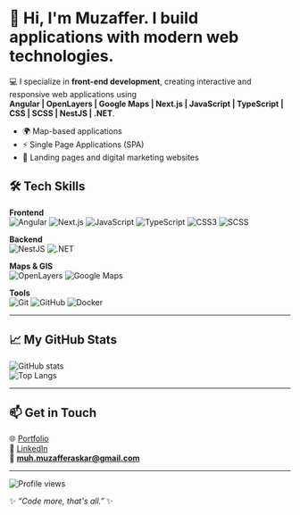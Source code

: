 # 👋 Hi, I'm Muzaffer. I build applications with modern web technologies.  

💻 I specialize in **front-end development**, creating interactive and responsive web applications using  
**Angular | OpenLayers | Google Maps | Next.js | JavaScript | TypeScript | CSS | SCSS | NestJS | .NET**.

- 🌍 Map-based applications  
- ⚡ Single Page Applications (SPA)  
- 🎯 Landing pages and digital marketing websites  

## 🛠️ Tech Skills

**Frontend**  
![Angular](https://img.shields.io/badge/Angular-DD0031?style=for-the-badge&logo=angular&logoColor=white)
![Next.js](https://img.shields.io/badge/Next.js-000000?style=for-the-badge&logo=nextdotjs&logoColor=white)
![JavaScript](https://img.shields.io/badge/JavaScript-F7DF1E?style=for-the-badge&logo=javascript&logoColor=black)
![TypeScript](https://img.shields.io/badge/TypeScript-007ACC?style=for-the-badge&logo=typescript&logoColor=white)
![CSS3](https://img.shields.io/badge/CSS3-1572B6?style=for-the-badge&logo=css3&logoColor=white)
![SCSS](https://img.shields.io/badge/SCSS-CC6699?style=for-the-badge&logo=sass&logoColor=white)

**Backend**  
![NestJS](https://img.shields.io/badge/NestJS-E0234E?style=for-the-badge&logo=nestjs&logoColor=white)
![.NET](https://img.shields.io/badge/.NET-512BD4?style=for-the-badge&logo=dotnet&logoColor=white)

**Maps & GIS**  
![OpenLayers](https://img.shields.io/badge/OpenLayers-1F6FEB?style=for-the-badge&logo=openlayers&logoColor=white)
![Google Maps](https://img.shields.io/badge/Google%20Maps-4285F4?style=for-the-badge&logo=googlemaps&logoColor=white)

**Tools**  
![Git](https://img.shields.io/badge/Git-F05032?style=for-the-badge&logo=git&logoColor=white)
![GitHub](https://img.shields.io/badge/GitHub-100000?style=for-the-badge&logo=github&logoColor=white)
![Docker](https://img.shields.io/badge/Docker-2496ED?style=for-the-badge&logo=docker&logoColor=white)

---

## 📈 My GitHub Stats

![GitHub stats](https://github-readme-stats.vercel.app/api?username=Mu-As&show_icons=true&theme=radical&hide_border=true)  
![Top Langs](https://github-readme-stats.vercel.app/api/top-langs/?username=Mu-As&layout=compact&theme=radical&hide_border=true)

---

## 📫 Get in Touch
🌐 [Portfolio](https://muzafferaskar.com)  
💼 [LinkedIn](https://www.linkedin.com/in/mu-as/)  
📧 **muh.muzafferaskar@gmail.com**  

---

![Profile views](https://komarev.com/ghpvc/?username=Mu-As&color=blue&style=flat-square)

✨ _“Code more, that's all.”_ ✨
